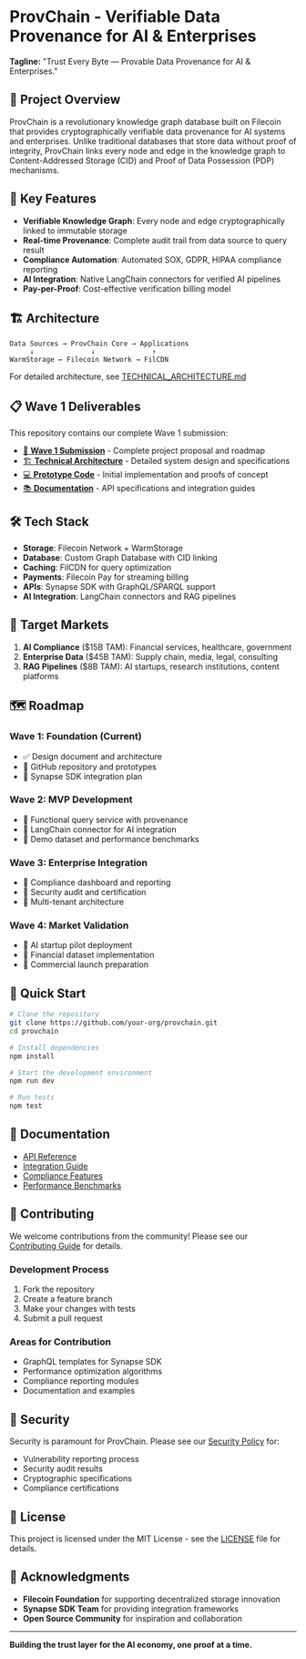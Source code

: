 # ProvChain - Verifiable Data Provenance for AI & Enterprises


**Tagline:** "Trust Every Byte — Provable Data Provenance for AI & Enterprises."

## 🚀 Project Overview

ProvChain is a revolutionary knowledge graph database built on Filecoin that provides cryptographically verifiable data provenance for AI systems and enterprises. Unlike traditional databases that store data without proof of integrity, ProvChain links every node and edge in the knowledge graph to Content-Addressed Storage (CID) and Proof of Data Possession (PDP) mechanisms.

## 🎯 Key Features

- **Verifiable Knowledge Graph**: Every node and edge cryptographically linked to immutable storage
- **Real-time Provenance**: Complete audit trail from data source to query result
- **Compliance Automation**: Automated SOX, GDPR, HIPAA compliance reporting
- **AI Integration**: Native LangChain connectors for verified AI pipelines
- **Pay-per-Proof**: Cost-effective verification billing model

## 🏗️ Architecture

```
Data Sources → ProvChain Core → Applications
     ↓              ↓              ↑
WarmStorage ← Filecoin Network → FilCDN
```

For detailed architecture, see [TECHNICAL_ARCHITECTURE.md](./TECHNICAL_ARCHITECTURE.md)

## 📋 Wave 1 Deliverables

This repository contains our complete Wave 1 submission:

- [📄 **Wave 1 Submission**](./WAVE1_SUBMISSION.md) - Complete project proposal and roadmap
- [🏗️ **Technical Architecture**](./TECHNICAL_ARCHITECTURE.md) - Detailed system design and specifications
- [💻 **Prototype Code**](./src/) - Initial implementation and proofs of concept
- [📚 **Documentation**](./docs/) - API specifications and integration guides

## 🛠️ Tech Stack

- **Storage**: Filecoin Network + WarmStorage
- **Database**: Custom Graph Database with CID linking
- **Caching**: FilCDN for query optimization
- **Payments**: Filecoin Pay for streaming billing
- **APIs**: Synapse SDK with GraphQL/SPARQL support
- **AI Integration**: LangChain connectors and RAG pipelines

## 🎯 Target Markets

1. **AI Compliance** ($15B TAM): Financial services, healthcare, government
2. **Enterprise Data** ($45B TAM): Supply chain, media, legal, consulting  
3. **RAG Pipelines** ($8B TAM): AI startups, research institutions, content platforms

## 🗺️ Roadmap

### Wave 1: Foundation (Current)
- ✅ Design document and architecture
- 🔄 GitHub repository and prototypes
- 🔄 Synapse SDK integration plan

### Wave 2: MVP Development
- 🎯 Functional query service with provenance
- 🎯 LangChain connector for AI integration
- 🎯 Demo dataset and performance benchmarks

### Wave 3: Enterprise Integration
- 🎯 Compliance dashboard and reporting
- 🎯 Security audit and certification
- 🎯 Multi-tenant architecture

### Wave 4: Market Validation
- 🎯 AI startup pilot deployment
- 🎯 Financial dataset implementation
- 🎯 Commercial launch preparation

## 🚀 Quick Start

```bash
# Clone the repository
git clone https://github.com/your-org/provchain.git
cd provchain

# Install dependencies
npm install

# Start the development environment
npm run dev

# Run tests
npm test
```

## 📖 Documentation

- [API Reference](./docs/api-reference.md)
- [Integration Guide](./docs/integration-guide.md)
- [Compliance Features](./docs/compliance.md)
- [Performance Benchmarks](./docs/performance.md)

## 🤝 Contributing

We welcome contributions from the community! Please see our [Contributing Guide](./CONTRIBUTING.md) for details.

### Development Process
1. Fork the repository
2. Create a feature branch
3. Make your changes with tests
4. Submit a pull request

### Areas for Contribution
- GraphQL templates for Synapse SDK
- Performance optimization algorithms
- Compliance reporting modules
- Documentation and examples

## 🔐 Security

Security is paramount for ProvChain. Please see our [Security Policy](./SECURITY.md) for:
- Vulnerability reporting process
- Security audit results
- Cryptographic specifications
- Compliance certifications

## 📄 License

This project is licensed under the MIT License - see the [LICENSE](./LICENSE) file for details.

## 🙏 Acknowledgments

- **Filecoin Foundation** for supporting decentralized storage innovation
- **Synapse SDK Team** for providing integration frameworks
- **Open Source Community** for inspiration and collaboration

---

**Building the trust layer for the AI economy, one proof at a time.**
